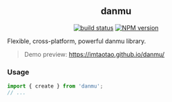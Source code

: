 <div align="center">
<h2>danmu</h2>

[![build status](https://github.com/imtaotao/danmu/actions/workflows/deploy_demo.yml/badge.svg?branch=master)](https://github.com/imtaotao/danmu/actions/workflows/deploy_demo.yml) [![NPM version](https://img.shields.io/npm/v/danmu.svg?color=a1b858&label=)](https://www.npmjs.com/package/danmu)

</div>

Flexible, cross-platform, powerful danmu library.

> Demo preview: https://imtaotao.github.io/danmu/

### Usage

```js
import { create } from 'danmu';
// ...
```

